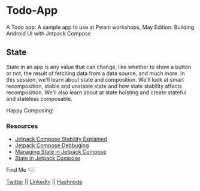 # Todo-App
A Todo app: A sample app to use at Pwani workshops, May Edition: Building Android UI with Jetpack Compose

## State
State in an app is any value that can change, like whether to show a button or not, the result of fetching data from a data source, and much more. In this session, we'll learn about state and composition. We'll look at smart recomposition,   stable and unstable state and how state stability affects recomposition.  We'll also learn about at state hoisting and create stateful and stateless composable. 

Happy Composing!

### Resources

- [Jetpack Compose Stability Explained](https://medium.com/androiddevelopers/jetpack-compose-stability-explained-79c10db270c8)
- [Jetpack Compose Debbuging](https://io.google/2023/program/a3ed5302-d787-41bd-8623-54193d36caf0/)
- [Managing State in Jetpack Compose](https://www.kodeco.com/30172122-managing-state-in-jetpack-compose)
- [State in Jetpack Compose](https://www.youtube.com/watch?v=PMMY23F0CFg&list=PLWz5rJ2EKKc9Ty3Zl1hvMVUsXfkn93NRk&index=22)

Find Me 👇🏼

[Twitter](https://twitter.com/B__Kinya) || [LinkedIn](https://www.linkedin.com/in/beatrice-kinya-93307514b/) || [Hashnode](https://kinya.hashnode.dev)
